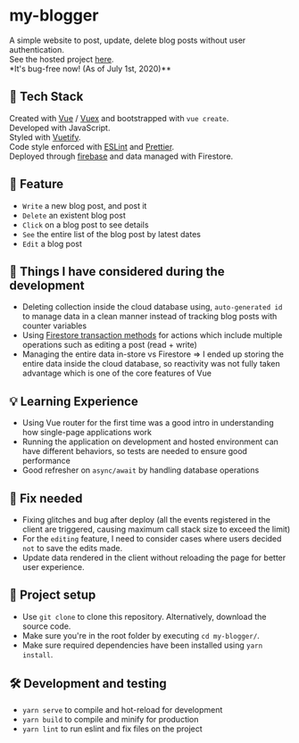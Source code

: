 # my-blogger
A simple website to post, update, delete blog posts without user authentication. <br>
See the hosted project [here](https://yurie-s-website.web.app/). <br>
*It's bug-free now! (As of July 1st, 2020)**<br>

## 🥞 Tech Stack
Created with [Vue](https://vuejs.org/index.html) / [Vuex](https://vuex.vuejs.org/) and bootstrapped with `vue create`.<br>
Developed with JavaScript.<br>
Styled with [Vuetify](https://vuetifyjs.com/en/).<br>
Code style enforced with [ESLint](https://eslint.org/) and [Prettier](https://prettier.io/).<br>
Deployed through [firebase](https://firebase.google.com/) and data managed with Firestore.<br>

## 🎁 Feature 
- `Write` a new blog post, and post it 
- `Delete` an existent blog post 
- `Click` on a blog post to see details 
- `See` the entire list of the blog post by latest dates 
- `Edit` a blog post 

## 🎡 Things I have considered during the development 
- Deleting collection inside the cloud database using, `auto-generated id` to manage data in a clean manner instead of tracking blog posts with counter variables
- Using [Firestore transaction methods](https://firebase.google.com/docs/firestore/manage-data/transactions) for actions which include multiple operations such as editing a post (read + write)
- Managing the entire data in-store vs Firestore => I ended up storing the entire data inside the cloud database, so reactivity was not fully taken advantage which is one of the core features of Vue

## 💡 Learning Experience 
- Using Vue router for the first time was a good intro in understanding how single-page applications work 
- Running the application on development and hosted environment can have different behaviors, so tests are needed to ensure good performance
- Good refresher on `async/await` by handling database operations

## 🚧 Fix needed 
- Fixing glitches and bug after deploy (all the events registered in the client are triggered, causing maximum call stack size to exceed the limit)
- For the `editing` feature, I need to consider cases where users decided `not` to save the edits made.
- Update data rendered in the client without reloading the page for better user experience. 

## 🚀 Project setup
- Use `git clone` to clone this repository. Alternatively, download the source code.
- Make sure you're in the root folder by executing `cd my-blogger/`.
- Make sure required dependencies have been installed using `yarn install`.  

## 🛠 Development and testing 
- `yarn serve` to compile and hot-reload for development
- `yarn build` to compile and minify for production
- `yarn lint` to run eslint and fix files on the project
